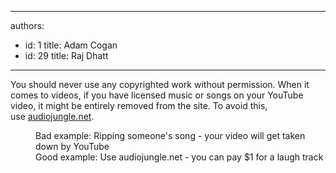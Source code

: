 

---
authors:
  - id: 1
    title: Adam Cogan
  - id: 29
    title: Raj Dhatt
---




<span class='intro'> You should never use any&#160;copyrighted work&#160;without permission. When it comes to videos,&#160;if you have licensed music or songs&#160;on your YouTube video, it might be entirely&#160;removed from the site. To avoid this, use&#160;<a href="https&#58;//audiojungle.net/">audiojungle.net</a>. </span>

<dd class="ssw15-rteElement-FigureBad">​Bad example&#58; Ripping someone's song - your video will get taken down by YouTube</dd><dd class="ssw15-rteElement-FigureGood">Good example&#58; Use audiojungle.net - you can pay $1 for a laugh track​<br></dd><p><br></p>


